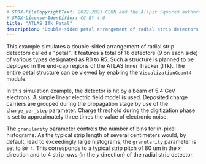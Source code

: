 ```yaml
---
# SPDX-FileCopyrightText: 2022-2023 CERN and the Allpix Squared authors
# SPDX-License-Identifier: CC-BY-4.0
title: "ATLAS ITk Petal"
description: "Double-sided petal arrangement of radial strip detectors for the ATLAS ITk upgrade"
---
```


This example simulates a double-sided arrangement of radial strip detectors called a "petal". 
It features a total of 18 detectors (9 on each side) of various types designated as R0 to R5.
Such a structure is planned to be deployed in the end-cap regions of the ATLAS Inner Tracker (ITk). 
The entire petal structure can be viewed by enabling the `VisualizationGeant4` module.

In this simulation example, the detector is hit by a beam of 5.4 GeV electrons. 
A simple linear electric field model is used. Deposited charge carriers are grouped during the propagation stage by use of the `charge_per_step` parameter.
Charge threshold during the digitization phase is set to approximately three times the value of electronic noise.

The `granularity` parameter controls the number of bins for in-pixel histograms.
As the typical strip length of several centimeters would, by default, lead to exceedingly large histograms, the `granularity` parameter is set to `80 4`. 
This corresponds to a typical strip pitch of 80 um in the *x* direction and to 4 strip rows (in the *y* direction) of the radial strip detector.
